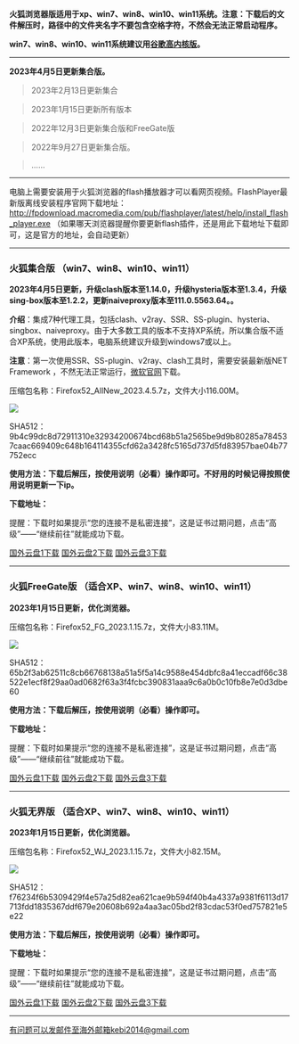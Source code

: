 **火狐浏览器版适用于xp、win7、win8、win10、win11系统。注意：下载后的文件解压时，路径中的文件夹名字不要包含空格字符，不然会无法正常启动程序。**

**win7、win8、win10、win11系统建议用[谷歌高内核版](https://github.com/Alvin9999/new-pac/wiki/%E9%AB%98%E5%86%85%E6%A0%B8%E7%89%88)。**

***

**2023年4月5日更新集合版。**

> 2023年2月13日更新集合

> 2023年1月15日更新所有版本

> 2022年12月3日更新集合版和FreeGate版

> 2022年9月27日更新集合版。

> ......

***

电脑上需要安装用于火狐浏览器的flash播放器才可以看网页视频。FlashPlayer最新版离线安装程序官网下载地址：
http://fpdownload.macromedia.com/pub/flashplayer/latest/help/install_flash_player.exe （如果哪天浏览器提醒你要更新flash插件，还是用此下载地址下载即可，这是官方的地址，会自动更新）

***

### 火狐集合版 （win7、win8、win10、win11）

**2023年4月5日更新，升级clash版本至1.14.0，升级hysteria版本至1.3.4，升级sing-box版本至1.2.2，更新naiveproxy版本至111.0.5563.64。。**

**介绍**：集成7种代理工具，包括clash、v2ray、SSR、SS-plugin、hysteria、singbox、naiveproxy。由于大多数工具的版本不支持XP系统，所以集合版不适合XP系统，使用此版本，电脑系统建议升级到windows7或以上。

**注意**：第一次使用SSR、SS-plugin、v2ray、clash工具时，需要安装最新版NET Framework ，不然无法正常运行，[微软官网](https://dotnet.microsoft.com/zh-cn/download/dotnet-framework/net48)下载。

压缩包名称：Firefox52_AllNew_2023.4.5.7z，文件大小116.00M。

![](https://fastly.jsdelivr.net/gh/Alvin9999/pac2/softimag/firefox2.13.png)

SHA512：9b4c99dc8d72911310e32934200674bcd68b51a2565be9d9b80285a784537caac669409c648b164114355cfd62a3428fc5165d737d5fd83957bae04b77752ecc

**使用方法：下载后解压，按使用说明（必看）操作即可。不好用的时候记得按照使用说明更新一下ip。**

**下载地址：**

提醒：下载时如果提示“您的连接不是私密连接”，这是证书过期问题，点击“高级”——“继续前往”就能成功下载。

[国外云盘1下载](https://d2.freessr2.xyz/Firefox52_AllNew_2023.4.5.7z) 
[国外云盘2下载](https://d.ssrfree4.xyz/Firefox52_AllNew_2023.4.5.7z) 
[国外云盘3下载](https://free.zhujicn2.net/Firefox52_AllNew_2023.4.5.7z) 


***

### 火狐FreeGate版 （适合XP、win7、win8、win10、win11）

**2023年1月15日更新，优化浏览器。**

压缩包名称：Firefox52_FG_2023.1.15.7z，文件大小83.11M。

![](https://fastly.jsdelivr.net/gh/Alvin9999/pac2/softimag/firefox11282.PNG)

SHA512：65b2f3ab62511c8cb66768138a51a5f5a14c9588e454dbfc8a41eccadf66c38522e1ecf8f29aa0ad0682f63a3f4fcbc390831aaa9c6a0b0c10fb8e7e0d3dbe60

**使用方法：下载后解压，按使用说明（必看）操作即可。**

**下载地址：**

提醒：下载时如果提示“您的连接不是私密连接”，这是证书过期问题，点击“高级”——“继续前往”就能成功下载。

[国外云盘1下载](https://d2.freessr2.xyz/Firefox52_FG_2023.1.15.7z) 
[国外云盘2下载](https://d.ssrfree4.xyz/Firefox52_FG_2023.1.15.7z) 
[国外云盘3下载](https://free.zhujicn2.net/Firefox52_FG_2023.1.15.7z) 


***

### 火狐无界版 （适合XP、win7、win8、win10、win11）

**2023年1月15日更新，优化浏览器。**

压缩包名称：Firefox52_WJ_2023.1.15.7z，文件大小82.15M。

![](https://fastly.jsdelivr.net/gh/Alvin9999/pac2/softimag/firefox11283.PNG)

SHA512：f76234f6b5309429f4e57a25d82ea621cae9b594f40b4a4337a9381f6113d17713fdd1835367ddf679e20608b692a4aa3ac05bd2f83cdac53f0ed757821e5e22

**使用方法：下载后解压，按使用说明（必看）操作即可。**

**下载地址：**

提醒：下载时如果提示“您的连接不是私密连接”，这是证书过期问题，点击“高级”——“继续前往”就能成功下载。

[国外云盘1下载](https://d2.freessr2.xyz/Firefox52_WJ_2023.1.15.7z) 
[国外云盘2下载](https://d.ssrfree4.xyz/Firefox52_WJ_2023.1.15.7z) 
[国外云盘3下载](https://free.zhujicn2.net/Firefox52_WJ_2023.1.15.7z) 

***

有问题可以发邮件至海外邮箱kebi2014@gmail.com